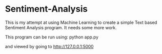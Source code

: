 # Sentiment-Analysis
This is my attempt at using Machine Learning to create a simple Text based Sentiment Analysis program. It needs some more work.

This program can be run using: 
python app.py

and viewed by going to 
http://127.0.0.1:5000
